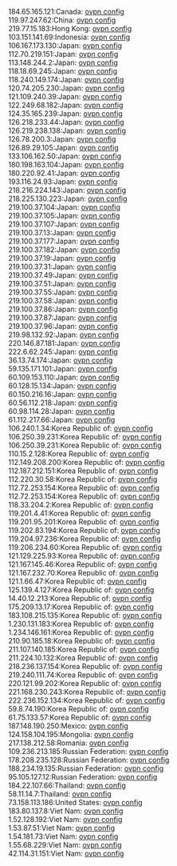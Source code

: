 184.65.165.121:Canada: [ovpn config](vpn/184_65_165_121.ovpn)  
119.97.247.62:China: [ovpn config](vpn/119_97_247_62.ovpn)  
219.77.15.183:Hong Kong: [ovpn config](vpn/219_77_15_183.ovpn)  
103.151.141.69:Indonesia: [ovpn config](vpn/103_151_141_69.ovpn)  
106.167.173.130:Japan: [ovpn config](vpn/106_167_173_130.ovpn)  
112.70.219.151:Japan: [ovpn config](vpn/112_70_219_151.ovpn)  
113.148.244.2:Japan: [ovpn config](vpn/113_148_244_2.ovpn)  
118.18.69.245:Japan: [ovpn config](vpn/118_18_69_245.ovpn)  
118.240.149.174:Japan: [ovpn config](vpn/118_240_149_174.ovpn)  
120.74.205.230:Japan: [ovpn config](vpn/120_74_205_230.ovpn)  
121.109.240.39:Japan: [ovpn config](vpn/121_109_240_39.ovpn)  
122.249.68.182:Japan: [ovpn config](vpn/122_249_68_182.ovpn)  
124.35.165.239:Japan: [ovpn config](vpn/124_35_165_239.ovpn)  
126.218.233.44:Japan: [ovpn config](vpn/126_218_233_44.ovpn)  
126.219.238.138:Japan: [ovpn config](vpn/126_219_238_138.ovpn)  
126.78.200.3:Japan: [ovpn config](vpn/126_78_200_3.ovpn)  
126.89.29.105:Japan: [ovpn config](vpn/126_89_29_105.ovpn)  
133.106.162.50:Japan: [ovpn config](vpn/133_106_162_50.ovpn)  
180.198.163.104:Japan: [ovpn config](vpn/180_198_163_104.ovpn)  
180.220.92.41:Japan: [ovpn config](vpn/180_220_92_41.ovpn)  
193.116.24.93:Japan: [ovpn config](vpn/193_116_24_93.ovpn)  
218.216.224.143:Japan: [ovpn config](vpn/218_216_224_143.ovpn)  
218.225.130.223:Japan: [ovpn config](vpn/218_225_130_223.ovpn)  
219.100.37.104:Japan: [ovpn config](vpn/219_100_37_104.ovpn)  
219.100.37.105:Japan: [ovpn config](vpn/219_100_37_105.ovpn)  
219.100.37.107:Japan: [ovpn config](vpn/219_100_37_107.ovpn)  
219.100.37.13:Japan: [ovpn config](vpn/219_100_37_13.ovpn)  
219.100.37.177:Japan: [ovpn config](vpn/219_100_37_177.ovpn)  
219.100.37.182:Japan: [ovpn config](vpn/219_100_37_182.ovpn)  
219.100.37.19:Japan: [ovpn config](vpn/219_100_37_19.ovpn)  
219.100.37.31:Japan: [ovpn config](vpn/219_100_37_31.ovpn)  
219.100.37.49:Japan: [ovpn config](vpn/219_100_37_49.ovpn)  
219.100.37.51:Japan: [ovpn config](vpn/219_100_37_51.ovpn)  
219.100.37.55:Japan: [ovpn config](vpn/219_100_37_55.ovpn)  
219.100.37.58:Japan: [ovpn config](vpn/219_100_37_58.ovpn)  
219.100.37.86:Japan: [ovpn config](vpn/219_100_37_86.ovpn)  
219.100.37.87:Japan: [ovpn config](vpn/219_100_37_87.ovpn)  
219.100.37.96:Japan: [ovpn config](vpn/219_100_37_96.ovpn)  
219.98.132.92:Japan: [ovpn config](vpn/219_98_132_92.ovpn)  
220.146.87.181:Japan: [ovpn config](vpn/220_146_87_181.ovpn)  
222.6.62.245:Japan: [ovpn config](vpn/222_6_62_245.ovpn)  
36.13.74.174:Japan: [ovpn config](vpn/36_13_74_174.ovpn)  
59.135.171.101:Japan: [ovpn config](vpn/59_135_171_101.ovpn)  
60.109.153.110:Japan: [ovpn config](vpn/60_109_153_110.ovpn)  
60.128.15.134:Japan: [ovpn config](vpn/60_128_15_134.ovpn)  
60.150.216.16:Japan: [ovpn config](vpn/60_150_216_16.ovpn)  
60.56.112.218:Japan: [ovpn config](vpn/60_56_112_218.ovpn)  
60.98.114.28:Japan: [ovpn config](vpn/60_98_114_28.ovpn)  
61.112.217.66:Japan: [ovpn config](vpn/61_112_217_66.ovpn)  
106.240.1.34:Korea Republic of: [ovpn config](vpn/106_240_1_34.ovpn)  
106.250.39.231:Korea Republic of: [ovpn config](vpn/106_250_39_231.ovpn)  
106.250.39.231:Korea Republic of: [ovpn config](vpn/106_250_39_231.ovpn)  
110.15.2.128:Korea Republic of: [ovpn config](vpn/110_15_2_128.ovpn)  
112.149.208.200:Korea Republic of: [ovpn config](vpn/112_149_208_200.ovpn)  
112.187.212.151:Korea Republic of: [ovpn config](vpn/112_187_212_151.ovpn)  
112.220.30.58:Korea Republic of: [ovpn config](vpn/112_220_30_58.ovpn)  
112.72.253.154:Korea Republic of: [ovpn config](vpn/112_72_253_154.ovpn)  
112.72.253.154:Korea Republic of: [ovpn config](vpn/112_72_253_154.ovpn)  
118.33.204.2:Korea Republic of: [ovpn config](vpn/118_33_204_2.ovpn)  
119.201.4.41:Korea Republic of: [ovpn config](vpn/119_201_4_41.ovpn)  
119.201.95.201:Korea Republic of: [ovpn config](vpn/119_201_95_201.ovpn)  
119.202.83.194:Korea Republic of: [ovpn config](vpn/119_202_83_194.ovpn)  
119.204.97.236:Korea Republic of: [ovpn config](vpn/119_204_97_236.ovpn)  
119.206.234.60:Korea Republic of: [ovpn config](vpn/119_206_234_60.ovpn)  
121.129.225.93:Korea Republic of: [ovpn config](vpn/121_129_225_93.ovpn)  
121.167.145.46:Korea Republic of: [ovpn config](vpn/121_167_145_46.ovpn)  
121.167.232.70:Korea Republic of: [ovpn config](vpn/121_167_232_70.ovpn)  
121.1.66.47:Korea Republic of: [ovpn config](vpn/121_1_66_47.ovpn)  
125.139.4.127:Korea Republic of: [ovpn config](vpn/125_139_4_127.ovpn)  
14.40.12.213:Korea Republic of: [ovpn config](vpn/14_40_12_213.ovpn)  
175.209.13.17:Korea Republic of: [ovpn config](vpn/175_209_13_17.ovpn)  
183.108.215.135:Korea Republic of: [ovpn config](vpn/183_108_215_135.ovpn)  
1.230.131.183:Korea Republic of: [ovpn config](vpn/1_230_131_183.ovpn)  
1.234.146.161:Korea Republic of: [ovpn config](vpn/1_234_146_161.ovpn)  
210.90.185.18:Korea Republic of: [ovpn config](vpn/210_90_185_18.ovpn)  
211.107.140.185:Korea Republic of: [ovpn config](vpn/211_107_140_185.ovpn)  
211.224.10.132:Korea Republic of: [ovpn config](vpn/211_224_10_132.ovpn)  
218.236.137.154:Korea Republic of: [ovpn config](vpn/218_236_137_154.ovpn)  
219.240.111.74:Korea Republic of: [ovpn config](vpn/219_240_111_74.ovpn)  
220.121.99.202:Korea Republic of: [ovpn config](vpn/220_121_99_202.ovpn)  
221.168.230.243:Korea Republic of: [ovpn config](vpn/221_168_230_243.ovpn)  
222.236.152.134:Korea Republic of: [ovpn config](vpn/222_236_152_134.ovpn)  
59.8.74.190:Korea Republic of: [ovpn config](vpn/59_8_74_190.ovpn)  
61.75.133.57:Korea Republic of: [ovpn config](vpn/61_75_133_57.ovpn)  
187.148.190.250:Mexico: [ovpn config](vpn/187_148_190_250.ovpn)  
124.158.104.195:Mongolia: [ovpn config](vpn/124_158_104_195.ovpn)  
217.138.212.58:Romania: [ovpn config](vpn/217_138_212_58.ovpn)  
109.236.213.185:Russian Federation: [ovpn config](vpn/109_236_213_185.ovpn)  
178.208.235.128:Russian Federation: [ovpn config](vpn/178_208_235_128.ovpn)  
188.234.19.135:Russian Federation: [ovpn config](vpn/188_234_19_135.ovpn)  
95.105.127.12:Russian Federation: [ovpn config](vpn/95_105_127_12.ovpn)  
184.22.107.66:Thailand: [ovpn config](vpn/184_22_107_66.ovpn)  
58.11.14.7:Thailand: [ovpn config](vpn/58_11_14_7.ovpn)  
73.158.113.186:United States: [ovpn config](vpn/73_158_113_186.ovpn)  
183.80.137.8:Viet Nam: [ovpn config](vpn/183_80_137_8.ovpn)  
1.52.128.192:Viet Nam: [ovpn config](vpn/1_52_128_192.ovpn)  
1.53.87.51:Viet Nam: [ovpn config](vpn/1_53_87_51.ovpn)  
1.54.181.73:Viet Nam: [ovpn config](vpn/1_54_181_73.ovpn)  
1.55.68.229:Viet Nam: [ovpn config](vpn/1_55_68_229.ovpn)  
42.114.31.151:Viet Nam: [ovpn config](vpn/42_114_31_151.ovpn)  
